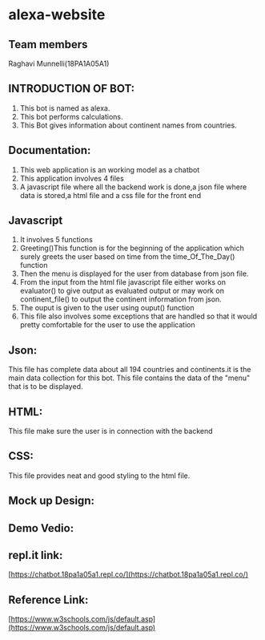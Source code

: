 # alexa-website

## Team members
 Raghavi Munnelli(18PA1A05A1)
 
## INTRODUCTION OF BOT:
 1. This bot is named as alexa.
 2.  This bot performs calculations.
 3.  This Bot gives information about continent names from countries.

## Documentation:
 1. This web application is an working model as a chatbot 
 2. This application involves 4 files
 3. A javascript file where all the backend work is done,a json file where data is stored,a html file and a css file for the front end
 ## Javascript
 1. It involves 5 functions
2. Greeting()This function is for the beginning of the application which surely greets the user based on time from the time_Of_The_Day() function
3. Then the menu is displayed for the user from database from json file.
4. From the input from the html file javascript file either works on evaluator() to give output as evaluated output or may work on continent_file() to output the continent information from json.
5. The ouput is given to the user using ouput() function
6. This file also involves some exceptions that are handled so that it would pretty comfortable for the user to use the application

## Json:
This file has complete data about all 194 countries and continents.it is the main data collection for this bot.
 This file contains the data of the "menu" that is to be displayed.
 
## HTML:
  This file make sure the user is in connection with the backend
## CSS:
  This file provides neat and good styling to the html file.
## Mock up Design:


## Demo Vedio:


## repl.it link:
[https://chatbot.18pa1a05a1.repl.co/](https://chatbot.18pa1a05a1.repl.co/)

## Reference Link:
[https://www.w3schools.com/js/default.asp](https://www.w3schools.com/js/default.asp)
